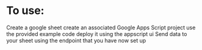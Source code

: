 # To use:
Create a google sheet
create an associated Google Apps Script project
use the provided example code
deploy it using the appscript ui
Send data to your sheet using the endpoint that you have now set up
